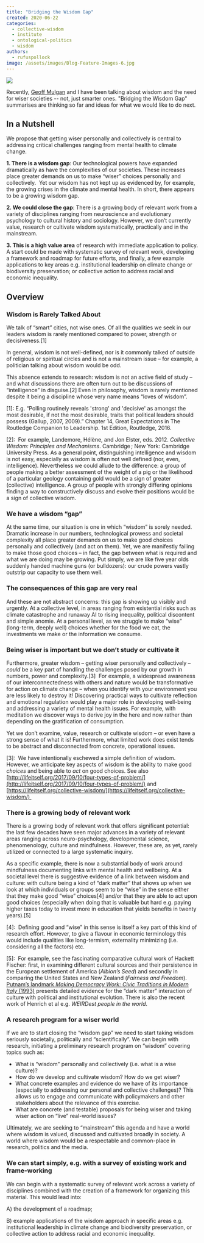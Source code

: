 ```yaml
---
title: "Bridging the Wisdom Gap"
created: 2020-06-22
categories: 
  - collective-wisdom
  - institute
  - ontological-politics
  - wisdom
authors: 
  - rufuspollock
image: /assets/images/Blog-Feature-Images-6.jpg
---
```


![](/assets/images/Blog-Feature-Images-6-1024x576.jpg)

Recently, [Geoff Mulgan](http://www.geoffmulgan.com/) and I have been talking about wisdom and the need for wiser societies -- not, just smarter ones. "Bridging the Wisdom Gap" summarises are thinking so far and ideas for what we would like to do next.

## In a Nutshell

We propose that getting wiser personally and collectively is central to addressing critical challenges ranging from mental health to climate change.

**1\. There is a wisdom gap**: Our technological powers have expanded dramatically as have the complexities of our societies. These increases place greater demands on us to make “wiser” choices personally and collectively.  Yet our wisdom has not kept up as evidenced by, for example, the growing crises in the climate and mental health. In short, there appears to be a growing wisdom gap.

**2\. We could close the gap**: There is a growing body of relevant work from a variety of disciplines ranging from neuroscience and evolutionary psychology to cultural history and sociology. However, we don’t currently value, research or cultivate wisdom systematically, practically and in the mainstream.

**3\. This is a high value area** of research with immediate application to policy. A start could be made with systematic survey of relevant work, developing a framework and roadmap for future efforts, and finally, a few example applications to key areas e.g. institutional leadership on climate change or biodiversity preservation; or collective action to address racial and economic inequality.

## Overview

### Wisdom is Rarely Talked About

We talk of “smart” cities, not wise ones. Of all the qualities we seek in our leaders wisdom is rarely mentioned compared to power, strength or decisiveness.\[1\]

In general, wisdom is not well-defined, nor is it commonly talked of outside of religious or spiritual circles and is not a mainstream issue – for example, a politician talking about wisdom would be odd. 

This absence extends to research: wisdom is not an active field of study – and what discussions there are often turn out to be discussions of “intelligence” in disguise.\[2\] Even in philosophy, wisdom is rarely mentioned despite it being a discipline whose very name means “loves of wisdom”.

\[1\]: E.g. “Polling routinely reveals 'strong' and 'decisive' as amongst the most desirable, if not the most desirable, traits that political leaders should possess (Gallup, 2007, 2009).” Chapter 14, Great Expectations in The Routledge Companion to Leadership. 1st Edition, Routledge, 2016.

\[2\]:  For example, Landemore, Hélène, and Jon Elster, eds. 2012. _Collective Wisdom: Principles and Mechanisms_. Cambridge ; New York: Cambridge University Press. As a general point, distinguishing intelligence and wisdom is not easy, especially as wisdom is often not well defined (nor, even, intelligence). Nevertheless we could allude to the difference: a group of people making a better assessment of the weight of a pig or the likelihood of a particular geology containing gold would be a sign of greater (collective) intelligence. A group of people with strongly differing opinions finding a way to constructively discuss and evolve their positions would be a sign of collective wisdom.

### We have a wisdom “gap”

At the same time, our situation is one in which “wisdom” is sorely needed. Dramatic increase in our numbers, technological prowess and societal complexity all place greater demands on us to make good choices personally and collectively (and act on them). Yet, we are manifestly failing to make those good choices – in fact, the gap between what is required and what we are doing may be growing. Put simply, we are like five year olds suddenly handed machine guns (or bulldozers): our crude powers vastly outstrip our capacity to use them well. 

### The consequences of this gap are very real

And these are not abstract concerns: this gap is showing up visibly and urgently. At a collective level, in areas ranging from existential risks such as climate catastrophe and runaway AI to rising inequality, political discontent and simple anomie. At a personal level, as we struggle to make “wise” (long-term, deeply well) choices whether for the food we eat, the investments we make or the information we consume.

### Being wiser is important but we don’t study or cultivate it

Furthermore, greater wisdom – getting wiser personally and collectively – _could_ be a key part of handling the challenges posed by our growth in numbers, power and complexity.\[3\]  For example, a widespread awareness of our interconnectedness with others and nature would be transformative for action on climate change – when you identify with your environment you are less likely to destroy it! Discovering practical ways to cultivate reflection and emotional regulation would play a major role in developing well-being and addressing a variety of mental health issues. For example, with meditation we discover ways to derive joy in the here and now rather than depending on the gratification of consumption.

Yet we don’t examine, value, research or cultivate wisdom – or even have a strong sense of what it is! Furthermore, what limited work does exist tends to be abstract and disconnected from concrete, operational issues.

\[3\]:  We have intentionally eschewed a simple definition of wisdom. However, we anticipate key aspects of wisdom is the ability to make good _choices_ and being able to _act_ on good choices. See also [http://lifeitself.org/2017/09/10/four-types-of-problem/](http://lifeitself.org/2017/09/10/four-types-of-problem/) and [https://lifeitself.org/collective-wisdom/](https://lifeitself.org/collective-wisdom/) 

### There is a growing body of relevant work 

There is a growing body of relevant work that offers significant potential: the last few decades have seen major advances in a variety of relevant areas ranging across neuro-psychology, developmental science, phenomenology, culture and mindfulness. However, these are, as yet, rarely utilized or connected to a large systematic inquiry.

As a specific example, there is now a substantial body of work around mindfulness documenting links with mental health and wellbeing. At a societal level there is suggestive evidence of a link between wisdom and culture: with culture being a kind of “dark matter” that shows up when we look at which individuals or groups seem to be “wise” in the sense either that they make good “wise” choices\[4\] and/or that they are able to act upon good choices (especially when doing that is valuable but hard e.g. paying higher taxes today to invest more in education that yields benefits in twenty years).\[5\]

\[4\]:  Defining good and “wise” in this sense is itself a key part of this kind of research effort. However, to give a flavour in economic terminology this would include qualities like long-termism, externality minimizing (i.e. considering all the factors) etc.

\[5\]:  For example, see the fascinating comparative cultural work of Hackett Fischer: first, in examining different cultural sources and their persistence in the European settlement of America (_Albion’s Seed_) and secondly in comparing the United States and New Zealand (_Fairness and Freedom_). [Putnam’s landmark _Making Democracy Work: Civic Traditions in Modern Italy_ (1993)](https://rufuspollock.com/2019/05/02/putnam-ea-1993-making-democracy-work/) presents detailed evidence for the “dark matter” interaction of culture with political and institutional evolution. There is also the recent work of Henrich et al e.g. _WEIRDest people in the world_.

### A research program for a wiser world

If we are to start closing the “wisdom gap” we need to start taking wisdom seriously societally, politically and “scientifically”. We can begin with research, initiating a preliminary research program on “wisdom” covering topics such as:

- What is “wisdom” personally and collectively (i.e. what is a wise culture)?
- How do we develop and cultivate wisdom? How do we get wiser?
- What concrete examples and evidence do we have of its importance (especially to addressing our personal and collective challenges)? This allows us to engage and communicate with policymakers and other stakeholders about the relevance of this exercise.
- What are concrete (and testable) proposals for being wiser and taking wiser action on “live” real-world issues?

Ultimately, we are seeking to “mainstream” this agenda and have a world where wisdom is valued, discussed and cultivated broadly in society. A world where wisdom would be a respectable and common-place in research, politics and the media.

### We can start simply, e.g. with a survey of existing work and frame-working

We can begin with a systematic survey of relevant work across a variety of disciplines combined with the creation of a framework for organizing this material. This would lead into:

A) the development of a roadmap;

B) example applications of the wisdom approach in specific areas e.g. institutional leadership in climate change and biodiversity preservation, or collective action to address racial and economic inequality.
